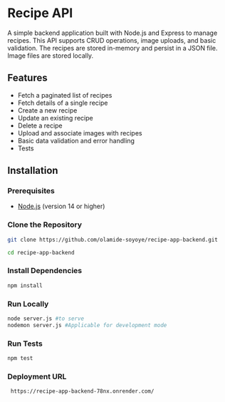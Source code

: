 # Recipe API

A simple backend application built with Node.js and Express to manage recipes. This API supports CRUD operations, image uploads, and basic validation. The recipes are stored in-memory and persist in a JSON file. Image files are stored locally.

## Features

- Fetch a paginated list of recipes
- Fetch details of a single recipe
- Create a new recipe
- Update an existing recipe
- Delete a recipe
- Upload and associate images with recipes
- Basic data validation and error handling
- Tests

## Installation

### Prerequisites

- [Node.js](https://nodejs.org/) (version 14 or higher)

### Clone the Repository

```bash
git clone https://github.com/olamide-soyoye/recipe-app-backend.git

cd recipe-app-backend
```
### Install Dependencies

```bash
npm install
```

### Run Locally

```bash
node server.js #to serve
nodemon server.js #Applicable for development mode
```
### Run Tests
```bash
npm test
```
### Deployment URL
```bash
 https://recipe-app-backend-78nx.onrender.com/ 
```
